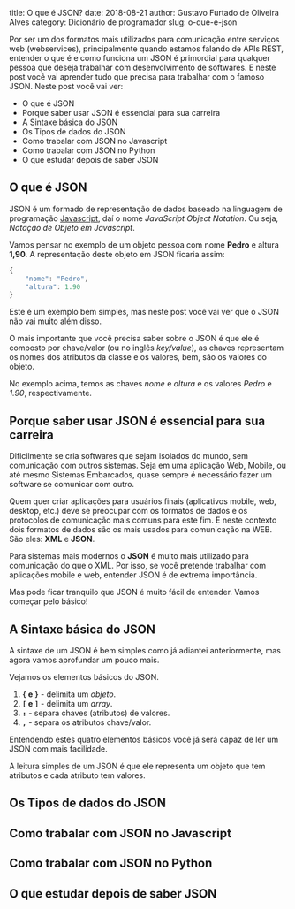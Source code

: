 title: O que é JSON?
date: 2018-08-21
author: Gustavo Furtado de Oliveira Alves
category: Dicionário de programador
slug: o-que-e-json

Por ser um dos formatos mais utilizados para comunicação entre serviços web (webservices),
principalmente quando estamos falando de APIs REST, entender o que é e como funciona um JSON é primordial para qualquer pessoa que deseja trabalhar com desenvolvimento de softwares.
E neste post você vai aprender tudo que precisa para trabalhar com o famoso JSON.
Neste post você vai ver:

- O que é JSON
- Porque saber usar JSON é essencial para sua carreira
- A Sintaxe básica do JSON
- Os Tipos de dados do JSON
- Como trabalar com JSON no Javascript
- Como trabalar com JSON no Python
- O que estudar depois de saber JSON

## O que é JSON

JSON é um formado de representação de dados baseado na linguagem de programação [Javascript](https://dicasdejavascript.com.br/), daí o nome _JavaScript Object Notation_.
Ou seja, _Notação de Objeto em Javascript_.

Vamos pensar no exemplo de um objeto pessoa com nome **Pedro** e altura **1,90**.
A representação deste objeto em JSON ficaria assim:

```javascript
{
    "nome": "Pedro",
    "altura": 1.90
}
```

Este é um exemplo bem simples, mas neste post você vai ver que o JSON não vai muito além disso.

O mais importante que você precisa saber sobre o JSON é que ele é composto por chave/valor (ou no inglês _key/value_), as chaves representam os nomes dos atributos da classe e os valores, bem, são os valores do objeto.

No exemplo acima, temos as chaves _nome_ e _altura_ e os valores _Pedro_ e _1.90_, respectivamente.

## Porque saber usar JSON é essencial para sua carreira

Dificilmente se cria softwares que sejam isolados do mundo, sem comunicação com outros sistemas.
Seja em uma aplicação Web, Mobile, ou até mesmo Sistemas Embarcados,
quase sempre é necessário fazer um software se comunicar com outro.

Quem quer criar aplicações para usuários finais (aplicativos mobile, web, desktop, etc.) deve se preocupar com os formatos de dados e os protocolos de comunicação mais comuns para este fim. E neste contexto dois formatos de dados são os mais usados para comunicação na WEB. São eles: **XML** e **JSON**.

Para sistemas mais modernos o **JSON** é muito mais utilizado para comunicação do que o XML.
Por isso, se você pretende trabalhar com aplicações mobile e web, entender JSON é de extrema importância.

Mas pode ficar tranquilo que JSON é muito fácil de entender. Vamos começar pelo básico!

## A Sintaxe básica do JSON

A sintaxe de um JSON é bem simples como já adiantei anteriormente, mas agora vamos aprofundar um pouco mais.

Vejamos os elementos básicos do JSON.

1. **`{` e `}`** - delimita um _objeto_.
2. **`[` e `]`** - delimita um _array_.
3. **`:`** - separa chaves (atributos) de valores.
4. **`,`** - separa os atributos chave/valor.

Entendendo estes quatro elementos básicos você já será capaz de ler um JSON com mais facilidade.

A leitura simples de um JSON é que ele representa um objeto que tem atributos e cada atributo tem valores.




## Os Tipos de dados do JSON



## Como trabalar com JSON no Javascript



## Como trabalar com JSON no Python



## O que estudar depois de saber JSON